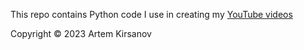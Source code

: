 This repo contains Python code I use in creating my [YouTube videos](https://www.youtube.com/artemkirsanov)

Copyright © 2023 Artem Kirsanov
